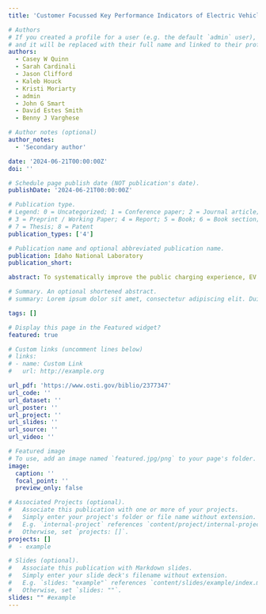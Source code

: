 ```yaml
---
title: 'Customer Focussed Key Performance Indicators of Electric Vehicle Charging'

# Authors
# If you created a profile for a user (e.g. the default `admin` user), write the username (folder name) here
# and it will be replaced with their full name and linked to their profile.
authors:
  - Casey W Quinn
  - Sarah Cardinali
  - Jason Clifford 
  - Kaleb Houck 
  - Kristi Moriarty
  - admin
  - John G Smart
  - David Estes Smith
  - Benny J Varghese

# Author notes (optional)
author_notes:
  - 'Secondary author'

date: '2024-06-21T00:00:00Z'
doi: ''

# Schedule page publish date (NOT publication's date).
publishDate: '2024-06-21T00:00:00Z'

# Publication type.
# Legend: 0 = Uncategorized; 1 = Conference paper; 2 = Journal article;
# 3 = Preprint / Working Paper; 4 = Report; 5 = Book; 6 = Book section;
# 7 = Thesis; 8 = Patent
publication_types: ['4']

# Publication name and optional abbreviated publication name.
publication: Idaho National Laboratory
publication_short:

abstract: To systematically improve the public charging experience, EV charging industry stakeholders need to define and measure it precisely. Many stakeholders currently measure aspects of the charging experience, but they typically employ metrics that are either operational in nature, such as charger uptime and mean time between failures, or composite customer satisfaction indices. To improve the customer experience most effectively, the industry needs metrics that define the charging experience from the perspective of the customer, not business operations. Furthermore, industry practitioners need granular metrics to know what specific aspects of the charging experience need improvement. This report defines such customer-focused metrics, called key performance indicators (KPIs).

# Summary. An optional shortened abstract.
# summary: Lorem ipsum dolor sit amet, consectetur adipiscing elit. Duis posuere tellus ac convallis # placerat. Proin tincidunt magna sed ex sollicitudin condimentum.

tags: []

# Display this page in the Featured widget?
featured: true

# Custom links (uncomment lines below)
# links:
# - name: Custom Link
#   url: http://example.org

url_pdf: 'https://www.osti.gov/biblio/2377347'
url_code: ''
url_dataset: ''
url_poster: ''
url_project: ''
url_slides: ''
url_source: ''
url_video: ''

# Featured image
# To use, add an image named `featured.jpg/png` to your page's folder.
image:
  caption: ''
  focal_point: ''
  preview_only: false

# Associated Projects (optional).
#   Associate this publication with one or more of your projects.
#   Simply enter your project's folder or file name without extension.
#   E.g. `internal-project` references `content/project/internal-project/index.md`.
#   Otherwise, set `projects: []`.
projects: []
#  - example

# Slides (optional).
#   Associate this publication with Markdown slides.
#   Simply enter your slide deck's filename without extension.
#   E.g. `slides: "example"` references `content/slides/example/index.md`.
#   Otherwise, set `slides: ""`.
slides: "" #example
---
```

